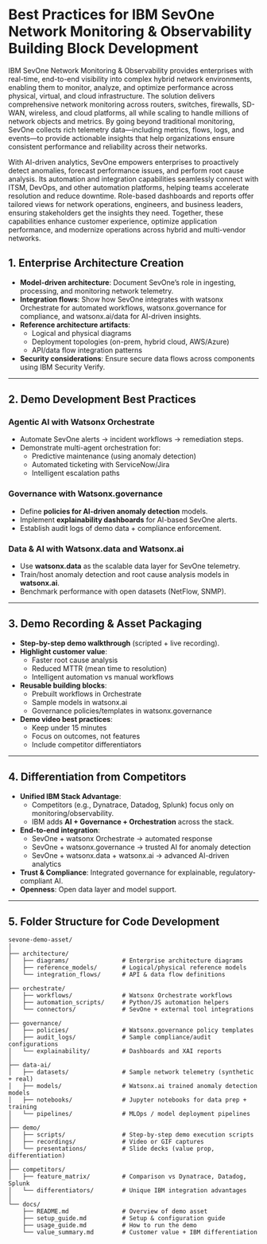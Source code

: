 # Best Practices for IBM SevOne Network Monitoring & Observability Building Block Development

IBM SevOne Network Monitoring & Observability provides enterprises with real-time, end-to-end visibility into complex hybrid network environments, enabling them to monitor, analyze, and optimize performance across physical, virtual, and cloud infrastructure. The solution delivers comprehensive network monitoring across routers, switches, firewalls, SD-WAN, wireless, and cloud platforms, all while scaling to handle millions of network objects and metrics. By going beyond traditional monitoring, SevOne collects rich telemetry data—including metrics, flows, logs, and events—to provide actionable insights that help organizations ensure consistent performance and reliability across their networks.

With AI-driven analytics, SevOne empowers enterprises to proactively detect anomalies, forecast performance issues, and perform root cause analysis. Its automation and integration capabilities seamlessly connect with ITSM, DevOps, and other automation platforms, helping teams accelerate resolution and reduce downtime. Role-based dashboards and reports offer tailored views for network operations, engineers, and business leaders, ensuring stakeholders get the insights they need. Together, these capabilities enhance customer experience, optimize application performance, and modernize operations across hybrid and multi-vendor networks.

## 1. Enterprise Architecture Creation  
- **Model-driven architecture**: Document SevOne’s role in ingesting, processing, and monitoring network telemetry.  
- **Integration flows**: Show how SevOne integrates with watsonx Orchestrate for automated workflows, watsonx.governance for compliance, and watsonx.ai/data for AI-driven insights.  
- **Reference architecture artifacts**:  
  - Logical and physical diagrams  
  - Deployment topologies (on-prem, hybrid cloud, AWS/Azure)  
  - API/data flow integration patterns  
- **Security considerations**: Ensure secure data flows across components using IBM Security Verify.  

---

## 2. Demo Development Best Practices  

### Agentic AI with Watsonx Orchestrate  
- Automate SevOne alerts → incident workflows → remediation steps.  
- Demonstrate multi-agent orchestration for:  
  - Predictive maintenance (using anomaly detection)  
  - Automated ticketing with ServiceNow/Jira  
  - Intelligent escalation paths  

### Governance with Watsonx.governance  
- Define **policies for AI-driven anomaly detection** models.  
- Implement **explainability dashboards** for AI-based SevOne alerts.  
- Establish audit logs of demo data + compliance enforcement.  

### Data & AI with Watsonx.data and Watsonx.ai  
- Use **watsonx.data** as the scalable data layer for SevOne telemetry.  
- Train/host anomaly detection and root cause analysis models in **watsonx.ai**.  
- Benchmark performance with open datasets (NetFlow, SNMP).  

---

## 3. Demo Recording & Asset Packaging  
- **Step-by-step demo walkthrough** (scripted + live recording).  
- **Highlight customer value**:  
  - Faster root cause analysis  
  - Reduced MTTR (mean time to resolution)  
  - Intelligent automation vs manual workflows  
- **Reusable building blocks**:  
  - Prebuilt workflows in Orchestrate  
  - Sample models in watsonx.ai  
  - Governance policies/templates in watsonx.governance  
- **Demo video best practices**:  
  - Keep under 15 minutes  
  - Focus on outcomes, not features  
  - Include competitor differentiators  

---

## 4. Differentiation from Competitors  
- **Unified IBM Stack Advantage**:  
  - Competitors (e.g., Dynatrace, Datadog, Splunk) focus only on monitoring/observability.  
  - IBM adds **AI + Governance + Orchestration** across the stack.  
- **End-to-end integration**:  
  - SevOne + watsonx Orchestrate → automated response  
  - SevOne + watsonx.governance → trusted AI for anomaly detection  
  - SevOne + watsonx.data + watsonx.ai → advanced AI-driven analytics  
- **Trust & Compliance**: Integrated governance for explainable, regulatory-compliant AI.  
- **Openness**: Open data layer and model support.  

---

## 5. Folder Structure for Code Development  

```plaintext
sevone-demo-asset/
│
├── architecture/
│   ├── diagrams/               # Enterprise architecture diagrams
│   ├── reference_models/       # Logical/physical reference models
│   └── integration_flows/      # API & data flow definitions
│
├── orchestrate/
│   ├── workflows/              # Watsonx Orchestrate workflows
│   ├── automation_scripts/     # Python/JS automation helpers
│   └── connectors/             # SevOne + external tool integrations
│
├── governance/
│   ├── policies/               # Watsonx.governance policy templates
│   ├── audit_logs/             # Sample compliance/audit configurations
│   └── explainability/         # Dashboards and XAI reports
│
├── data-ai/
│   ├── datasets/               # Sample network telemetry (synthetic + real)
│   ├── models/                 # Watsonx.ai trained anomaly detection models
│   ├── notebooks/              # Jupyter notebooks for data prep + training
│   └── pipelines/              # MLOps / model deployment pipelines
│
├── demo/
│   ├── scripts/                # Step-by-step demo execution scripts
│   ├── recordings/             # Video or GIF captures
│   └── presentations/          # Slide decks (value prop, differentiation)
│
├── competitors/
│   ├── feature_matrix/         # Comparison vs Dynatrace, Datadog, Splunk
│   └── differentiators/        # Unique IBM integration advantages
│
└── docs/
    ├── README.md               # Overview of demo asset
    ├── setup_guide.md          # Setup & configuration guide
    ├── usage_guide.md          # How to run the demo
    └── value_summary.md        # Customer value + IBM differentiation
